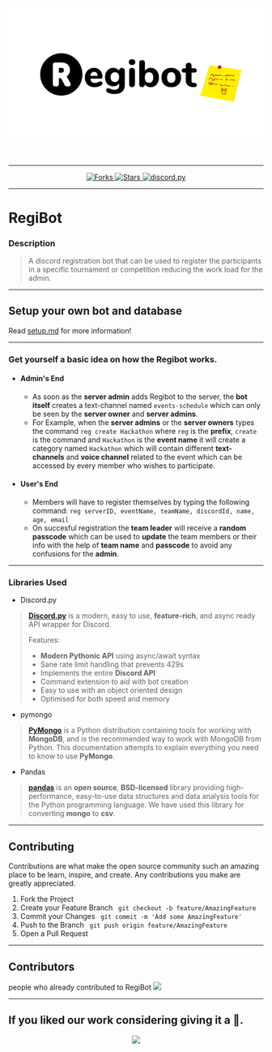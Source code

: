 <p align="center">
 <img src="./assets/regibot.png" align="center" />
</p>
<br/>

---

<p align="center">
 
  <a href="https://github.com/BeLazy167/RegiBot/network/members">
     <img alt="Forks" src="https://img.shields.io/github/forks/BeLazy167/RegiBot?color=yellow&style=for-the-badge">
  </a>
  <a href="https://github.com/BeLazy167/RegiBot/stargazers">
    <img alt="Stars" src="https://img.shields.io/github/stars/BeLazy167/RegiBot?color=violet&style=for-the-badge">
  </a>
  <a href="https://github.com/BeLazy167/RegiBot/blob/final-push/LICENSE">
     <img src="https://img.shields.io/github/license/BeLazy167/RegiBot?color=orange&style=for-the-badge" alt="discord.py">
  </a>
</p>

---

# RegiBot
### Description
>
>A discord registration bot that can be used to register the participants in a specific tournament or competition reducing the work load for the admin.

---

## Setup your own bot and database
Read [setup.md](https://github.com/BeLazy167/RegiBot/blob/final-push/setup.md) for more information! 

---

### Get yourself a basic idea on how the Regibot works.
- #### Admin's End
  - As soon as the **server admin** adds Regibot to the server, the **bot itself** creates a text-channel named `events-schedule` which can only be seen by the **server owner** and **server admins**.
  - For Example, when the **server admins** or the **server owners** types the command `reg create Hackathon` where `reg` is the **prefix**, `create` is the command and `Hackathon` is the **event name** it will create a category named `Hackathon` which will contain different **text-channels** and **voice channel** related to the event which can be accessed by every member who wishes to participate.
- #### User's End 
    - Members will have to register themselves by typing the following command:
    `reg serverID, eventName, teamName, discordId, name, age, email`
    <!-- For Example:
    Leader's Info followed by teammates where teammates info will be continued after the leader's info separating with a ','
    `reg serverID, Hackathon, LaziX, discordId, Rutvik, 21, rj@gmail.com` -->
    - On succesful registration the **team leader** will receive a **random passcode** which can be used to **update** the team members or their info with the help of **team name** and **passcode** to avoid any confusions for the **admin**.

---

### Libraries Used
- Discord.py
>**[Discord.py]((https://discordpy.readthedocs.io/en/latest/api.html#))** is a modern, easy to use, **feature-rich**, and async ready API wrapper for Discord.
> 
>Features:
  >- **Modern Pythonic API** using async/await syntax
  >- Sane rate limit handling that prevents 429s
  >- Implements the entire **Discord API**
  >- Command extension to aid with bot creation
  >- Easy to use with an object oriented design
  >- Optimised for both speed and memory

- pymongo
> **[PyMongo](https://docs.mongodb.com/drivers/pymongo/)** is a Python distribution containing tools for working with **MongoDB**, and is the recommended way to work with MongoDB from Python. This documentation attempts to explain everything you need to know to use **PyMongo**.

- Pandas
> **[pandas](https://pandas.pydata.org/pandas-docs/stable/)** is an **open source**, **BSD-licensed** library providing high-performance, easy-to-use data structures and data analysis tools for the Python programming language. We have used this library for converting **mongo** to **csv**.

---

## Contributing 

Contributions are what make the open source community such an amazing place to be learn, inspire, and create. Any contributions you make are greatly appreciated.

1. Fork the Project
2. Create your Feature Branch ``` git checkout -b feature/AmazingFeature```
3. Commit your Changes ``` git commit -m 'Add some AmazingFeature'```
4. Push to the Branch ``` git push origin feature/AmazingFeature```
5. Open a Pull Request

---

## Contributors
people who already contributed to RegiBot
<a href="https://github.com/BeLazy167/RegiBot/graphs/contributors">
  <img src="https://contrib.rocks/image?repo=BeLazy167/RegiBot" />
</a>

---

## If you liked our work considering giving it a 🌟.
<p align="center">
 <img src="https://media.giphy.com/media/ip6n2oVNZBHiM/giphy.gif"/>
</p>
